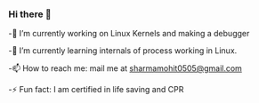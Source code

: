 ### Hi there 👋


-🔭 I’m currently working on Linux Kernels and making a debugger

-🌱 I’m currently learning internals of process working in Linux.

-📫 How to reach me: mail me at sharmamohit0505@gmail.com

-⚡ Fun fact: I am certified in life saving and CPR

<!--
**MohitS05/Mohits05** is a ✨ _special_ ✨ repository because its `README.md` (this file) appears on your GitHub profile.

Here are some ideas to get you started:

🔭 I’m currently working on Linux Kernels and making a debugger
🌱 I’m currently learning internals of process working in Linux.
- 👯 I’m looking to collaborate on ...
- 🤔 I’m looking for help with ...
- 💬 Ask me about ...
📫 How to reach me: mail me at sharmamohit0505@gmail.com
- 😄 Pronouns: ...
⚡ Fun fact: I am certified in life saving and CPR
-->
